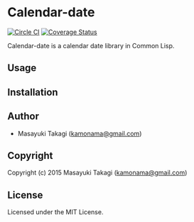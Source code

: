 # Calendar-date

[![Circle CI](https://circleci.com/gh/takagi/calendar-date/tree/master.svg?style=shield)](https://circleci.com/gh/takagi/calendar-date/tree/master)
[![Coverage Status](https://coveralls.io/repos/takagi/calendar-date/badge.svg?branch=master&service=github)](https://coveralls.io/github/takagi/calendar-date?branch=master)

Calendar-date is a calendar date library in Common Lisp.

## Usage

## Installation

## Author

* Masayuki Takagi (kamonama@gmail.com)

## Copyright

Copyright (c) 2015 Masayuki Takagi (kamonama@gmail.com)

## License

Licensed under the MIT License.
